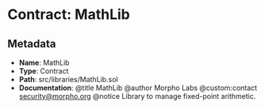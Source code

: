 # Contract: MathLib

## Metadata

- **Name**: MathLib
- **Type**: Contract
- **Path**: src/libraries/MathLib.sol
- **Documentation**: @title MathLib
   @author Morpho Labs
   @custom:contact security@morpho.org
   @notice Library to manage fixed-point arithmetic.
